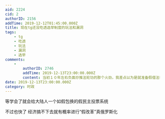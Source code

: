```yaml
---
aid: 2224
cid: 2
authorID: 2156
addTime: 2019-12-12T01:45:00.000Z
title: 现在tg还没吃透选举制度的玩法和漏洞
tags:
    - tg
    - 吃透
    - 玩法
    - 漏洞
    - 选举
comments:
    -
        authorID: 2746
        addTime: 2019-12-13T23:00:00.000Z
        content: 当初１０年左右负面炒推法轮功的那个火劲，我差点以为是就准备假借法轮功做内应的出逃阀，帮大陆的明面权阀统治转型成明面财阀暗地财阀统治了
date: 2019-12-13T23:00:00.000Z
category: 时政
---
```


等学会了就会给大陆人一个如假包换的假民主投票系统

不过也快了 经济搞不下去就有概率进行“假改革”真俄罗斯化

